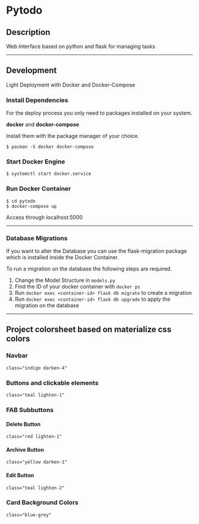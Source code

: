 # Pytodo

## Description
Web Interface based on python and flask for managing tasks

---

## Development
Light Deployment with Docker and Docker-Compose

### Install Dependencies
For the deploy process you only need to packages installed on your system.

**docker** and **docker-compose**

Install them with the package manager of your choice.
```
$ pacman -S docker docker-compose
```

### Start Docker Engine
```
$ systemctl start docker.service
```

### Run Docker Container
```
$ cd pytodo
$ docker-compose up
```
Access through localhost:5000

---
### Database Migrations

If you want to alter the Database you can use the flask-migration package which is installed inside the Docker Container.

To run a migration on the database the following steps are required.

1. Change the Model Structure in `models.py` 
2. Find the ID of your docker container with `docker ps`
3. Run `docker exec <container-id> flask db migrate` to create a migration
4. Run `docker exec <container-id> flask db upgrade` to apply the migration on the database

---
## Project colorsheet based on materialize css colors

### Navbar

```
class="indigo darken-4"
```

### Buttons and clickable elements

```
class="teal lighten-1"
```

### FAB Subbuttons

#### Delete Button

```
class="red lighten-1"
```

#### Archive Button

```
class="yellow darken-1"
```

#### Edit Button

```
class="teal lighten-2"
```

### Card Background Colors

```
class="blue-grey"
```

